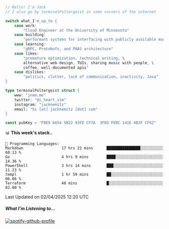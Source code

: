 ```go
// Hello! I'm Jack
// I also go by terminalPoltergeist in some corners of the internet

switch what_I'm_up_to {
    case work:
        "Cloud Engineer at the University of Minnesota"
    case building:
        "performant systems for interfacing with publicly available music datasets"
    case learning:
        "gRPC, Protobufs, and PAAS architecture"
    case likes:
        "premature optimization, technical writing, \
        alternative web-design, TUIs, sharing music with people, \
        coffee, well-documented apis"
    case dislikes:
        "politics, clutter, lack of communication, inactivity, Java"
}

type terminalPoltergeist struct {
    www: "jnem.me"
    twitter: "@i_heart_vim"
    instagram: "jacknemitz"
    email: "hi [at] jacknemitz [dot] com"
}

const pubKey = "FBE5 6654 5B22 93FE CF7A  3FED FEBC 141E 4B2F CF62"
```

<!--START_SECTION:waka-->
📊 **This week's stack..** 

```text
💬 Programming Languages: 
Markdown                 17 hrs 22 mins      ███████████████░░░░░░░░░░   60.13 % 
Go                       4 hrs 9 mins        ████░░░░░░░░░░░░░░░░░░░░░   14.36 % 
PowerShell               3 hrs 14 mins       ███░░░░░░░░░░░░░░░░░░░░░░   11.23 % 
templ                    1 hr 59 mins        ██░░░░░░░░░░░░░░░░░░░░░░░   06.86 % 
Terraform                48 mins             █░░░░░░░░░░░░░░░░░░░░░░░░   02.80 % 
```


 Last Updated on 02/04/2025 12:20 UTC
<!--END_SECTION:waka-->

##### What I'm Listening to...

[![spotify-github-profile](https://jnem.me/listening-item?maxAge=2592000)](https://jnem.me/listening)
